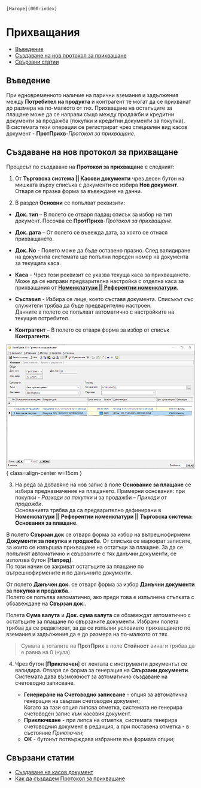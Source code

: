 ```{only} html
[Нагоре](000-index)
```

# **Прихващания**

- [Въведение](#въведение)  
- [Създаване на нов протокол за прихващане](#създаване-на-нов-протокол-за-прихващане)  
- [Свързани статии](#свързани-статии)  

## **Въведение**

При едновременното наличие на парични вземания и задължения между **Потребител на продукта** и контрагент те могат да се прихванат до размера на по-малкото от тях. Прихващане на остатъците за плащане може да се направи също между продажби и кредитни документи за продажба (покупки и кредитни документи за покупка).  
В системата тези операции се регистрират чрез специален вид касов документ - **ПротПрихв**-*Протокол
за прихващане*.  

## **Създаване на нов протокол за прихващане**

Процесът по създаване на **Протокол за прихващане** е следният:  

1) От **Търговска система || Касови документи** чрез десен бутон на мишката върху списъка с документи се избира **Нов документ**. Отваря се празна форма за въвеждане на данни.   

2) В раздел **Основни** се попълват реквизити:  

 - **Док. тип** – В полето се отваря падащ списък за избор на тип документ. Посочва се **ПротПрихв**-*Протокол за прихващане*.  

 - **Док. дата** – От полето се въвежда дата, за която се отнася прихващането.  

 - **Док. No** - Полето  може да бъде оставено празно. След валидиране на документа системата ще попълни пореден номер на документа за текущата каса.  

 - **Каса** – Чрез този реквизит се указва текуща каса за прихващането. Може да се направи предварителна настройка с отделна каса за прихващания от [**Номенклатури || Референтни номенклатури**](https://docs.unicontsoft.com/guide/erp/001-ref/001-nomenclatures/001-ref-nomenclatures.html).  

 - **Съставил** -  Избира се лице, което съставя документа. Списъкът със служители трябва да бъде предварително настроен.  
 Данните в полето се попълват автоматично с настройките на текущия потребител.  

 - **Контрагент** – В полето се отваря форма за избор от списък **Контрагенти**.   

![](903-offsets1.png){ class=align-center w=15cm } 

3) На реда за добавяне на нов запис  в поле **Основание за плащане** се избира предназначение на плащането. Примерни основания: при покупки - *Разходи за покупки* и за продажби – *Приходи от продажби*.  
Основанията трябва да са предварително дефинирани в **Номенклатури || Референтни номенклатури || Търговска система: Основания за плащане**.  

В полето **Свързан док** се отваря форма за избор на вътрешнофирмени **Документи за покупка и продажба**. От списъка се маркират записите, за които се извършва прихващане на остатъци за плащане. За да се попълнят автоматично и свързаните с тях данъчни документи, се използва бутон **[Напред]**.  
По този начин се закриват остатъците за плащане по вътрешнофирмените и по данъчните документи.   

От полето **Данъчен док.** се отваря форма за избор **Данъчни документи за покупка и продажба**.  
Полето се попълва автоматично, ако преди това е изпълнена стъпката с обзавеждане на **Свързан док.**.  

Полета **Сума валута** и **Док. сума валута** се обзавеждат автоматично с остатъците за плащане по свързаните документи. Избрани полета трябва да се редактират, за да се изпълни условието прихващането по вземания и задължения да е до размера на по-малкото от тях.  

> Сумата в тоталите на **ПротПрих** в поле **Стойност** винаги трябва да е равна на 0 (нула).   

4) Чрез бутон [**Приключен**] от лентата с инструменти документът се валидира. Отваря се форма за генерация на **Свързани документи**. Системата дава възможност за автоматично създаване на счетоводно записване.  
 
    - **Генериране на Счетоводно записване** - опция за автоматична генерация на свързан счетоводен документ;  
    Когато за тази опция липсва отметка, системата не генерира счетоводен запис към касовия документ.  
    - **Приключване** - при липса на отметка, системата генерира счетоводния документ в редакция, а при поставена отметка - в състояние *Приключен*;  
    - **OK** - бутонът потвърждава избраните във формата опции;   
    
## **Свързани статии**

- [Създаване на касов документ](001-cashdesk.md)  
- [Как да създадем Протокол за прихващане](https://www.unicontsoft.com/cms/node/35)  